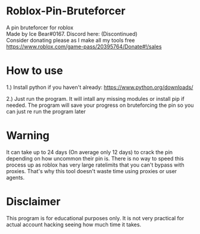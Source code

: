 # Roblox-Pin-Bruteforcer
A pin bruteforcer for roblox <br>
Made by Ice Bear#0167. Discord here: (Discontinued) <br>
Consider donating please as I make all my tools free https://www.roblox.com/game-pass/20395764/Donate#!/sales <br>
# How to use
1.) Install python if you haven't already: https://www.python.org/downloads/

2.) Just run the program. It will intall any missing modules or install pip if needed. The program will save your progress on bruteforcing the pin so you can just re run the program later
# Warning
It can take up to 24 days (On average only 12 days) to crack the pin depending on how uncommon their pin is.
There is no way to speed this process up as roblox has very large ratelimits that you can't bypass with proxies.
That's why this tool doesn't waste time using proxies or user agents.

# Disclaimer
This program is for educational purposes only. It is not very practical for actual account hacking seeing how much time it takes.
